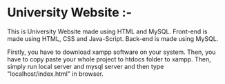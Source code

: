 # University Website :-
This is University Website made using HTML and MySQL.
Front-end is made using HTML, CSS and Java-Script.
Back-end is made using MySQL.

Firstly, you have to download xampp software on your system.
Then, you have to copy paste your whole project to htdocs folder to xampp.
Then, simply run local server and mysql server and then type "localhost/index.html" in browser.
